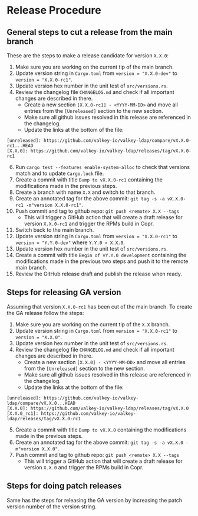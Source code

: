 # Release Procedure

## General steps to cut a release from the main branch

These are the steps to make a release candidate for version `X.X.0`:

1. Make sure you are working on the current tip of the main branch.
2. Update version string in `Cargo.toml` from `version = "X.X.0-dev"` to `version = "X.X.0-rc1"`.
3. Update version hex number in the unit test of `src/versions.rs`.
4. Review the changelog file `CHANGELOG.md` and check if all important changes are described in there.
   - Create a new section `[X.X.0-rc1] - <YYYY-MM-DD>` and move all entries
     from the `[Unreleased]` section to the new section.
   - Make sure all github issues resolved in this release are referenced in the changelog.
   - Update the links at the bottom of the file:

```
[unreleased]: https://github.com/valkey-io/valkey-ldap/compare/vX.X.0-rc1...HEAD
[X.X.0]: https://github.com/valkey-io/valkey-ldap/releases/tag/vX.X.0-rc1
```

6. Run `cargo test --features enable-system-alloc` to check that versions match and to update `Cargo.lock` file.
7. Create a commit with title `Bump to vX.X.0-rc1` containing the modifications made in the previous steps.
8. Create a branch with name `X.X` and switch to that branch.
8. Create an annotated tag for the above commit: `git tag -s -a vX.X.0-rc1 -m"version X.X.0-rc1"`.
9. Push commit and tag to github repo: `git push <remote> X.X --tags`
   - This will trigger a GitHub action that will create a draft release for version `X.X.0-rc1` and trigger the RPMs build in Copr.
10. Switch back to the main branch.
11. Update version string in `Cargo.toml` from `version = "X.X.0-rc1"` to `version = "Y.Y.0-dev"` where `Y.Y.0 > X.X.0`.
12. Update version hex number in the unit test of `src/versions.rs`.
13. Create a commit with title `Begin of vY.Y.0 development` containing the modifications made in the previous two steps and push it to the remote main branch.
14. Review the GitHub release draft and publish the release when ready.


## Steps for releasing GA version

Assuming that version `X.X.0-rc1` has been cut of the main branch. To create the GA release follow the steps:

1. Make sure you are working on the current tip of the `X.X` branch.
2. Update version string in `Cargo.toml` from `version = "X.X.0-rc1"` to `version = "X.X.0"`.
3. Update version hex number in the unit test of `src/versions.rs`.
4. Review the changelog file `CHANGELOG.md` and check if all important changes are described in there.
   - Create a new section `[X.X.0] - <YYYY-MM-DD>` and move all entries
     from the `[Unreleased]` section to the new section.
   - Make sure all github issues resolved in this release are referenced in the changelog.
   - Update the links at the bottom of the file:

```
[unreleased]: https://github.com/valkey-io/valkey-ldap/compare/vX.X.0...HEAD
[X.X.0]: https://github.com/valkey-io/valkey-ldap/releases/tag/vX.X.0
[X.X.0_rc1]: https://github.com/valkey-io/valkey-ldap/releases/tag/vX.X.0-rc1
```

5. Create a commit with title `Bump to vX.X.0` containing the modifications made in the previous steps.
6. Create an annotated tag for the above commit: `git tag -s -a vX.X.0 -m"version X.X.0"`.
7. Push commit and tag to github repo: `git push <remote> X.X --tags`
   - This will trigger a GitHub action that will create a draft release for version `X.X.0` and trigger the RPMs build in Copr.

## Steps for doing patch releases

Same has the steps for releasing the GA version by increasing the patch version number of the version string.
